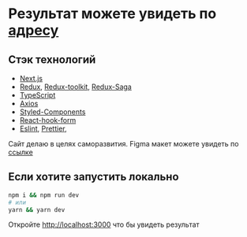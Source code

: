 # Результат можете увидеть по [адресу](http://florist-man.vercel.app/)

## Стэк технологий

- [Next.js](https://nextjs.org/)
- [Redux](https://redux.js.org/), [Redux-toolkit](https://redux.js.org/redux-toolkit/overview), [Redux-Saga](https://redux-saga.js.org/)
- [TypeScript](https://www.typescriptlang.org/)
- [Axios](https://github.com/axios/axios)
- [Styled-Components](https://styled-components.com/)
- [React-hook-form](https://react-hook-form.com/)
- [Eslint](https://eslint.org/), [Prettier](https://prettier.io/), 

Сайт делаю в целях саморазвития. Figma макет можете увидеть по [ссылке](https://www.figma.com/file/lEQigQAfT9iVD4t79dB2UL/FloristMan?node-id=166%3A160)

## Если хотите запустить локально

```bash
npm i && npm run dev
# или
yarn && yarn dev
```

Откройте [http://localhost:3000](http://localhost:3000) что бы увидеть результат